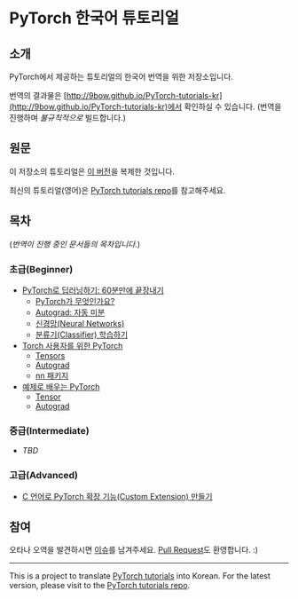 # PyTorch 한국어 튜토리얼

## 소개

PyTorch에서 제공하는 튜토리얼의 한국어 번역을 위한 저장소입니다.

번역의 결과물은 [http://9bow.github.io/PyTorch-tutorials-kr](http://9bow.github.io/PyTorch-tutorials-kr)에서 확인하실 수 있습니다. (번역을 진행하며 *불규칙적으로* 빌드합니다.)


## 원문

이 저장소의 튜토리얼은 [이 버전](https://github.com/pytorch/tutorials/tree/7ef2a5abf1b12bb5136aad543445850c2a9828be)을 복제한 것입니다.

최신의 튜토리얼(영어)은 [PyTorch tutorials repo](https://github.com/pytorch/tutorials)를 참고해주세요.


## 목차

(*번역이 진행 중인 문서들의 목차입니다.*)

### 초급(Beginner)
* [PyTorch로 딥러닝하기: 60분만에 끝장내기](https://9bow.github.io/PyTorch-tutorials-kr/beginner/deep_learning_60min_blitz.html)
    * [PyTorch가 무엇인가요?](https://9bow.github.io/PyTorch-tutorials-kr/beginner/blitz/tensor_tutorial.html)
    * [Autograd: 자동 미분](https://9bow.github.io/PyTorch-tutorials-kr/beginner/blitz/autograd_tutorial.html)
    * [신경망(Neural Networks)](https://9bow.github.io/PyTorch-tutorials-kr/beginner/blitz/neural_networks_tutorial.html)
    * [분류기(Classifier) 학습하기](https://9bow.github.io/PyTorch-tutorials-kr/beginner/blitz/cifar10_tutorial.html)
* [Torch 사용자를 위한 PyTorch](https://9bow.github.io/PyTorch-tutorials-kr/beginner/former_torchies_tutorial.html)
    * [Tensors](https://9bow.github.io/PyTorch-tutorials-kr/beginner/former_torchies/tensor_tutorial.html)
    * [Autograd](https://9bow.github.io/PyTorch-tutorials-kr/beginner/former_torchies/autograd_tutorial.html)
    * [nn 패키지](https://9bow.github.io/PyTorch-tutorials-kr/beginner/former_torchies/nn_tutorial.html)
* [예제로 배우는 PyTorch](https://9bow.github.io/PyTorch-tutorials-kr/beginner/pytorch_with_examples.html)
    * [Tensor](https://9bow.github.io/PyTorch-tutorials-kr/beginner/pytorch_with_examples.html#tensor)
    * [Autograd](https://9bow.github.io/PyTorch-tutorials-kr/beginner/pytorch_with_examples.html#autograd)

### 중급(Intermediate)
* *TBD*

### 고급(Advanced)
* [C 언어로 PyTorch 확장 기능(Custom Extension) 만들기](https://9bow.github.io/PyTorch-tutorials-kr/advanced/c_extension.html)


## 참여

오타나 오역을 발견하시면 [이슈](https://github.com/9bow/PyTorch-tutorials-kr/issues/new)를 남겨주세요. [Pull Request](https://github.com/9bow/PyTorch-tutorials-kr/pulls)도 환영합니다. :)


---
This is a project to translate [PyTorch tutorials](https://github.com/pytorch/tutorials/tree/7ef2a5abf1b12bb5136aad543445850c2a9828be) into Korean. For the latest version, please visit to the [PyTorch tutorials repo](https://github.com/pytorch/tutorials).